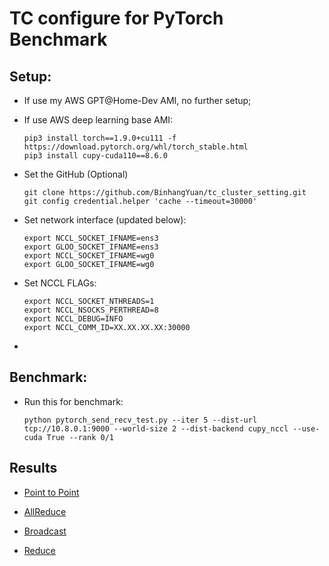 # TC configure for PyTorch Benchmark

## Setup:

- If use my AWS GPT@Home-Dev AMI, no further setup; 

- If use AWS deep learning base AMI:

      pip3 install torch==1.9.0+cu111 -f https://download.pytorch.org/whl/torch_stable.html
      pip3 install cupy-cuda110==8.6.0


- Set the GitHub (Optional) 

      git clone https://github.com/BinhangYuan/tc_cluster_setting.git
      git config credential.helper 'cache --timeout=30000'

- Set network interface (updated below):

      export NCCL_SOCKET_IFNAME=ens3
      export GLOO_SOCKET_IFNAME=ens3
      export NCCL_SOCKET_IFNAME=wg0
      export GLOO_SOCKET_IFNAME=wg0


- Set NCCL FLAGs:

      export NCCL_SOCKET_NTHREADS=1
      export NCCL_NSOCKS_PERTHREAD=8
      export NCCL_DEBUG=INFO
      export NCCL_COMM_ID=XX.XX.XX.XX:30000
- 

## Benchmark:

- Run this for benchmark:

      python pytorch_send_recv_test.py --iter 5 --dist-url tcp://10.8.0.1:9000 --world-size 2 --dist-backend cupy_nccl --use-cuda True --rank 0/1

## Results 

- [Point to Point](./results/p2p.md)

- [AllReduce](./results/allreduce.md)

- [Broadcast](./results/broadcast.md)

- [Reduce](./results/reduce.md)






